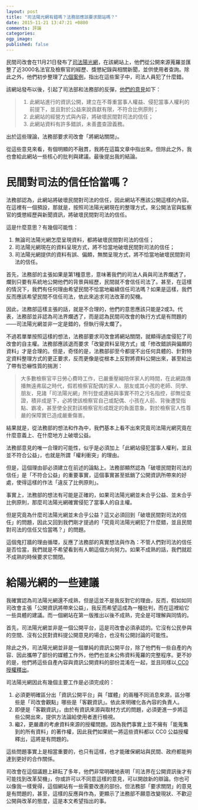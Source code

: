 ```yaml
---
layout: post
title: "司法陽光網有錯嗎？法務部應該要求關站嗎？"
date: 2015-11-21 13:47:21 +0800
comments: 評論
categories: 
ogp_image: 
published: false
---
```


民間司改會在11月21日發布了[司法陽光網](http://sunshine.jrf.org.tw/)，在該網站上，他們從公開來源蒐羅並匯整了近3000名法官及檢察官的經歷、獎懲紀錄與相關新聞，並供使用者查詢。除此之外，他們初步整理了[六個案例](http://sunshine.jrf.org.tw/suits)，指出在這些案子中，司法人員犯了什麼錯。

該網站發布以後，引起了司法部和法務部的反彈，[他們的意見](http://www.moj.gov.tw/ct.asp?xItem=412401&ctNode=27518&mp=001)如下：

> 1. 此網站進行的資訊公開，建立在不尊重當事人權益、侵犯當事人權利的前提下，並且對於公益來說貢獻有限，不符合比例原則；
> 2. 此網站的經營方式與內容，將破壞民間對司法的信任；
> 3. 此網站資料有許多錯誤，未善盡查證義務。

出於這些理論，法務部要求司改會「將網站關閉」。

從這些意見來看，有個明顯的不融貫，我將在這篇文章中指出來。但除此之外，我也會給此網站一些核心的批判與建議。最後提出我的結論。

<!--more-->

# 民間對司法的信任恰當嗎？

法務部認為，此網站將破壞民間對司法的信任，因此網站不應該公開這樣的內容。在這裡有一個預設，那就是，按照司法陽光網現在的整理方式，來公開法官與監察官的獎懲經歷與新聞資訊，將破壞民間對司法的信任。

這是什麼意思？有幾個可能性：

1. 無論司法陽光網怎麼呈現資料，都將破壞民間對司法的信任；
2. 司法陽光網現在的資料呈現方式，將不恰當地破壞民間對司法的信任；
3. 司法陽光網提供的資料有誤、偏頗，無關呈現方式，將不恰當地破壞民間對司法的信任。

首先，法務部的主張如果是第1種意思，意味著我們的司法人員與司法界爛透了，爛到只要有系統地公開他們的背景與經歷，民間就不會信任司法了。甚至，在這樣的情況下，我們有任何理由希望民間不恰當地繼續信任司法嗎？如果是這樣，我們反而應該希望民間不信任司法，依此來追求司法改革的契機。

因此，法務部這樣主張的話，就是不合理的，他們的意思應該只能是2或3。代表，法務部並非認為司法界爛透了，而是認為民間司改會的執行方式是有問題的——司法陽光網並非一定是錯的，但執行得太爛了。

不過若單單按照這樣的想法，法務部要求司改會將網站關閉，就顯得過度侵犯了司改會的自主權。法務部應該退而要求「改變資料呈現方式」或「修改錯誤與偏頗的資料」才是合理的。但是，奇怪的是，法務部卻至今都提不出任何具體的、針對特定資料整理方式的更正要求，反而更像是從根本上反對將資料公開出來，甚至給出了帶有恐嚇性質的揣測：

> 大多數檢察官平日勞心費時工作，已嚴重壓縮陪伴家人的時間，在此網路傳播無遠弗屆之時代，假若檢察官配偶的家人、朋友或其小孩的老師、同學、朋友，見諸「司法陽光網」所刊登或連結與事實不符之污名指控，卻無從查證，積非成是下，必將使該檢察官自己或配偶、小孩在人前、背後遭受指點、霸凌，甚至使全民對該檢察官形成既定的負面意象，對於檢察官人性尊嚴的保障實已造成嚴重傷害。

結果就是，從法務部的想法和作為中，我們基本上看不出來究竟司法陽光網究竟在什麼意義上、在什麼地方上破壞公益。

法務部意見的唯一合理的可能性，似乎是必須加上「此網站侵犯當事人權利，並且並不符合公益」，也就是所謂「權利衝突」的理由。

但是，這個理由卻必須建立在前述的論點上。法務部顯然認為「破壞民間對司法的信任」是「不符合公益」的重要事實，這個事實甚至抵銷了公開資訊所帶來的好處，使得這樣的作法「違反了比例原則」。

事實上，法務部的想法有可能是正確的，如果司法陽光網並未合乎公益、並未合乎比例原則，那麼司法陽光網確實侵犯了當事人的自主權。

但是究竟為什麼司法陽光網並未合乎公益？這又必須回到「破壞民間對司法的信任」的問題，因此又回到我們剛才提過的「究竟司法陽光網犯了什麼錯，並且民間對司法的信任又恰當嗎？」的問題。

這個鬼打牆的理由循環，反應了法務部的真實想法與作為：不管人們對司法的信任是否恰當，我們就是不希望看到有人朝這個方向努力。如果不成熟的話，我們就趁不成熟的時候要求它關閉。

# 給陽光網的一些建議

我確實認為司法陽光網還不成熟，但是這並不是我反對它的理由，反而，假如如同司改會主張「公開資訊將帶來公益」，我反而希望這成為一種批判，而在這裡給它一些具體的建議。而一個網站在第一版推出以後不成熟，完全是可理解與同情的。

首先，司法陽光網並非是一個公開平台，這是司改會必須承認的。它沒有公民參與的空間、沒有公民對資料提公開意見的場合，也沒有公開討論的可能性。

除此之外，司法陽光網並非是一個單純的資訊公開平台，除了他們有一些自產的內容、因此攜帶了部份的媒體工作外，他們也並未公佈資料蒐羅的完整程序。更不妙的是，他們將這些自產內容與資訊公開資料的部份混淆在一起，並且同樣以[ CC0 授權釋出](http://creativecommons.tw/cc0)。

司法陽光網因此有幾個主要工作是必須完成的：

1. 必須更明確區分出「資訊公開平台」與「媒體」的兩種不同消息來源，區分哪些是「司改會觀點」哪些是「客觀資訊」。依此來明確化各內容的負責人。
2. 即便是「客觀資訊」，由於有資訊來源與取材方式的問題，必須更進一步將這些公開出來，提供方法論給使用者進行檢視。
3. 繼2，更嚴肅的考慮資料來源的授權問題。因為我們事實上並不擁有「能蒐集到的所有資料」的著作權，因此我們如果統一將這些資料都以 CC0 公益授權釋出，這將是有問題的。

這些問題事實上是相當重要的，也只有這樣，也才能確保網站與民間、政府都能夠達到更好的合作關係。

司改會在這個議題上耕耘了多年，他們非常明確地表明「司法界在公開資訊後才有可能找到改革契機」，你或許可以不同意這樣的意見，可以開啟新的辯論。你也可以像我一樣覺得，這個網站有一些需要改進的部份。但法務部「要求關閉」的意見是有問題的，甚至，這樣的反應與作為，更顯示了法務部不願意改變現狀、不歡迎公開與改革的態度，這是本文希望指出的事。
